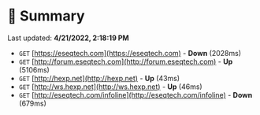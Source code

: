 # 📖 Summary
Last updated: **4/21/2022, 2:18:19 PM**

- `GET` [https://eseqtech.com](https://eseqtech.com) - **Down** (2028ms)
- `GET` [http://forum.eseqtech.com](http://forum.eseqtech.com) - **Up** (5106ms)
- `GET` [http://hexp.net](http://hexp.net) - **Up** (43ms)
- `GET` [http://ws.hexp.net](http://ws.hexp.net) - **Up** (46ms)
- `GET` [http://eseqtech.com/infoline](http://eseqtech.com/infoline) - **Down** (679ms)
